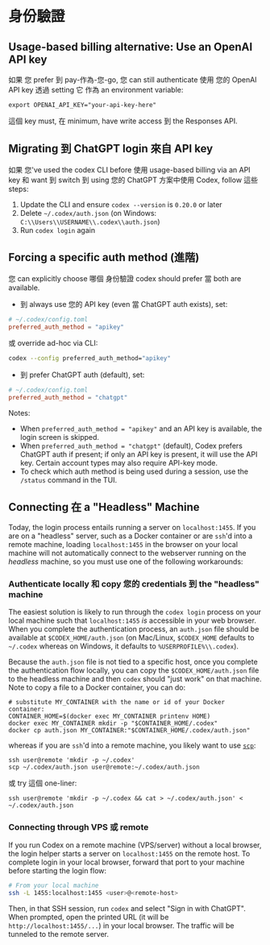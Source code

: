 # 身份驗證

## Usage-based billing alternative: Use an OpenAI API key

如果 您 prefer 到 pay-作為-您-go, 您 can still authenticate 使用 您的 OpenAI API key 透過 setting 它 作為 an environment variable:

```shell
export OPENAI_API_KEY="your-api-key-here"
```

這個 key must, 在 minimum, have write access 到 the Responses API.

## Migrating 到 ChatGPT login 來自 API key

如果 您've used the codex CLI before 使用 usage-based billing via an API key 和 want 到 switch 到 using 您的 ChatGPT 方案中使用 Codex, follow 這些 steps:

1. Update the CLI and ensure `codex --version` is `0.20.0` or later
2. Delete `~/.codex/auth.json` (on Windows: `C:\\Users\\USERNAME\\.codex\\auth.json`)
3. Run `codex login` again

## Forcing a specific auth method (進階)

您 can explicitly choose 哪個 身份驗證 codex should prefer 當 both are available.

- 到 always use 您的 API key (even 當 ChatGPT auth exists), set:

```toml
# ~/.codex/config.toml
preferred_auth_method = "apikey"
```

或 override ad-hoc via CLI:

```bash
codex --config preferred_auth_method="apikey"
```

- 到 prefer ChatGPT auth (default), set:

```toml
# ~/.codex/config.toml
preferred_auth_method = "chatgpt"
```

Notes:

- When `preferred_auth_method = "apikey"` and an API key is available, the login screen is skipped.
- When `preferred_auth_method = "chatgpt"` (default), Codex prefers ChatGPT auth if present; if only an API key is present, it will use the API key. Certain account types may also require API-key mode.
- To check which auth method is being used during a session, use the `/status` command in the TUI.

## Connecting 在 a "Headless" Machine

Today, the login process entails running a server on `localhost:1455`. If you are on a "headless" server, such as a Docker container or are `ssh`'d into a remote machine, loading `localhost:1455` in the browser on your local machine will not automatically connect to the webserver running on the _headless_ machine, so you must use one of the following workarounds:

### Authenticate locally 和 copy 您的 credentials 到 the "headless" machine

The easiest solution is likely to run through the `codex login` process on your local machine such that `localhost:1455` _is_ accessible in your web browser. When you complete the authentication process, an `auth.json` file should be available at `$CODEX_HOME/auth.json` (on Mac/Linux, `$CODEX_HOME` defaults to `~/.codex` whereas on Windows, it defaults to `%USERPROFILE%\\.codex`).

Because the `auth.json` file is not tied to a specific host, once you complete the authentication flow locally, you can copy the `$CODEX_HOME/auth.json` file to the headless machine and then `codex` should "just work" on that machine. Note to copy a file to a Docker container, you can do:

```shell
# substitute MY_CONTAINER with the name or id of your Docker container:
CONTAINER_HOME=$(docker exec MY_CONTAINER printenv HOME)
docker exec MY_CONTAINER mkdir -p "$CONTAINER_HOME/.codex"
docker cp auth.json MY_CONTAINER:"$CONTAINER_HOME/.codex/auth.json"
```

whereas if you are `ssh`'d into a remote machine, you likely want to use [`scp`](https://en.wikipedia.org/wiki/Secure_copy_protocol):

```shell
ssh user@remote 'mkdir -p ~/.codex'
scp ~/.codex/auth.json user@remote:~/.codex/auth.json
```

或 try 這個 one-liner:

```shell
ssh user@remote 'mkdir -p ~/.codex && cat > ~/.codex/auth.json' < ~/.codex/auth.json
```

### Connecting through VPS 或 remote

If you run Codex on a remote machine (VPS/server) without a local browser, the login helper starts a server on `localhost:1455` on the remote host. To complete login in your local browser, forward that port to your machine before starting the login flow:

```bash
# From your local machine
ssh -L 1455:localhost:1455 <user>@<remote-host>
```

Then, in that SSH session, run `codex` and select "Sign in with ChatGPT". When prompted, open the printed URL (it will be `http://localhost:1455/...`) in your local browser. The traffic will be tunneled to the remote server. 
